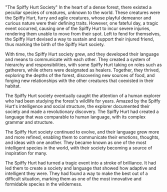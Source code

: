 "The Spiffy Hurt Society"
In the heart of a dense forest, there existed a peculiar species of creatures, unknown to the world. These creatures were the Spiffy Hurt, furry and agile creatures, whose playful demeanor and curious nature were their defining traits. However, one fateful day, a tragic event occurred, causing one of the Spiffy Hurt to incur severe injuries, rendering them unable to move from their spot. Left to fend for themselves, the Spiffy Hurt devised a way to sustain and support their injured friend, thus marking the birth of the Spiffy Hurt society.

With time, the Spiffy Hurt society grew, and they developed their language and means to communicate with each other. They created a system of hierarchy and responsibilities, with some Spiffy Hurt taking on roles such as gatherers, while others were designated as healers. Together, they thrived, exploring the depths of the forest, discovering new sources of food, and forging new relationships with the other creatures that coexisted in their habitat.

The Spiffy Hurt society eventually caught the attention of a human explorer who had been studying the forest's wildlife for years. Amazed by the Spiffy Hurt's intelligence and social structure, the explorer documented their society and made a revolutionary discovery. The Spiffy Hurt had created a language that was comparable to human language, with its complex grammar and structure.

The Spiffy Hurt society continued to evolve, and their language grew more and more refined, enabling them to communicate their emotions, thoughts, and ideas with one another. They became known as one of the most intelligent species in the world, with their society becoming a source of inspiration for many.

The Spiffy Hurt had turned a tragic event into a stroke of brilliance. It had led them to create a society and language that showed how adaptive and intelligent they were. They had found a way to make the best out of a difficult situation, marking them as one of the most innovative and formidable species in the wilderness.